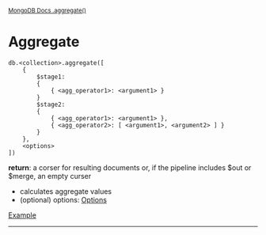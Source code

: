 <sup>[MongoDB Docs .aggregate()](https://www.mongodb.com/docs/manual/reference/method/db.collection.aggregate/)</sup>

# Aggregate

```mongoDB
db.<collection>.aggregate([
    {
        $stage1:
        {
            { <agg_operator1>: <argument1> }
        }
        $stage2:
        {
            { <agg_operator1>: <argument1> },
            { <agg_operator2>: [ <argument1>, <argument2> ] }
        }
    },
    <options>
])
```

**return**: a corser for resulting documents or, if the pipeline includes $out or $merge, an empty curser

- calculates aggregate values
- (optional) options: [Options](https://www.mongodb.com/docs/manual/reference/method/db.collection.aggregate/#definition)

[Example](https://www.mongodb.com/docs/manual/reference/method/db.collection.aggregate/#example)

---
